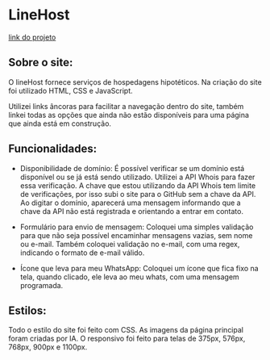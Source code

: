 # LineHost
[link do projeto](https://alinesimoncello.github.io/LineHost/)

## Sobre o site:

O lineHost fornece serviços de hospedagens hipotéticos. Na criação do site foi utilizado HTML, CSS e JavaScript.

Utilizei links âncoras para facilitar a navegação dentro do site, também linkei todas as opções que ainda não estão disponíveis para uma página que ainda está em construção.

## Funcionalidades:

- Disponibilidade de domínio: É possível verificar se um domínio está disponível ou se já está sendo utilizado. Utilizei a API Whois para fazer essa verificação. 
A chave que estou utilizando da API Whois tem limite de verificações, por isso subi o site para o GitHub sem a chave da API. Ao digitar o domínio, aparecerá uma mensagem informando que a chave da API não está registrada e orientando a entrar em contato. 

- Formulário para envio de mensagem: Coloquei uma simples validação para que não seja possível encaminhar mensagens vazias, sem nome ou e-mail. Também coloquei validação no e-mail, com uma regex, indicando o formato de e-mail válido.

- Ícone que leva para meu WhatsApp: Coloquei um ícone que fica fixo na tela, quando clicado, ele leva ao meu whats, com uma mensagem programada.

## Estilos:

Todo o estilo do site foi feito com CSS. As imagens da página principal foram criadas por IA. O responsivo foi feito para telas de 375px, 576px, 768px, 900px e 1100px.

